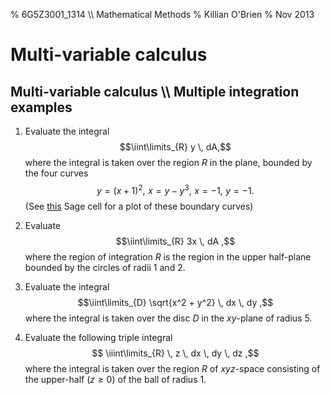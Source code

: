 % 6G5Z3001_1314 \\\\ Mathematical Methods
% Killian O'Brien
% Nov 2013
$\newcommand{\pderiv}[2]{\frac{\partial #1}{\partial #2}}
\newcommand{\ppderiv}[2]{\frac{\partial^2 #1}{\partial #2}}$

# Multi-variable calculus

## Multi-variable calculus \\\\ Multiple integration examples

1. Evaluate the integral 
$$\iint\limits_{R} y \, dA,$$
where the integral is taken over the region $R$ in the plane, bounded by the four curves 
$$y=(x+1)^2, \, \, x=y-y^3, \, \, x=-1, \,\, y=-1.$$
(See [this](http://tinyurl.com/otx39s7) Sage cell for a plot of these boundary curves)

1. Evaluate 
$$\iint\limits_{R} 3x \, dA ,$$
where the region of integration $R$ is the region in the upper half-plane bounded by the circles of radii 1 and 2.


1. Evaluate the integral 
$$\iint\limits_{D} \sqrt{x^2 + y^2} \, dx \, dy ,$$
where the integral is taken over the disc $D$ in the $xy$-plane of radius 5. 

2. Evaluate the following triple integral
$$ \iiint\limits_{R} \, z \, dx \, dy \, dz ,$$
where the integral is taken over the region $R$ of $xyz$-space consisting of the upper-half ($z \geq 0$) of the ball of radius 1.





 
 <!--- 
 <div class="compute"><script type="text/x-sage"><div class="compute"><script type="text/x-sage">
@interact
def tline(ep=slider(0.0001,4,0.1,0)):
          p=plot(sin(x), (x, 0, 2*pi));
          a=pi/2;
          u=a+ep;
          slope=(sin(u)-sin(a))/(u-a);
          q=plot(slope*(x-pi/2)+sin(pi/2), (x,0,2*pi), color='red');
          (p+q).show();
</script></div> </script></div> 


[`cloud.sagemath.com`](https://cloud.sagemath.com).
 --->
